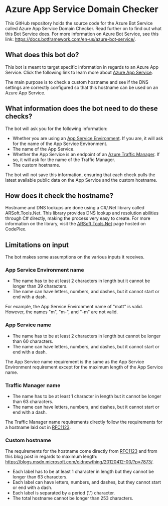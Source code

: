 # Azure App Service Domain Checker
This GitHub repository holds the source code for the Azure Bot Service called Azure App Service Domain Checker. Read further on to find out what this Bot Service does.
For more information on Azure Bot Service, see this link: https://docs.botframework.com/en-us/azure-bot-service/.

## What does this bot do?
This bot is meant to target specific information in regards to an Azure App Service. Click the following link to learn more about [Azure App Service](https://docs.microsoft.com/en-us/azure/app-service/app-service-value-prop-what-is).

The main purpose is to check a custom hostname and see if the DNS settings are correctly configured so that this hostname can be used on an Azure App Service.

## What information does the bot need to do these checks?
The bot will ask you for the following information:

* Whether you are using an [App Service Environment](https://docs.microsoft.com/en-us/azure/app-service-web/app-service-app-service-environment-intro). If you are, it will ask for the name of the App Service Environment.
* The name of the App Service.
* Whether the App Service is an endpoint of an [Azure Traffic Manager](https://docs.microsoft.com/en-us/azure/traffic-manager/traffic-manager-overview). If so, it will ask for the name of the Traffic Manager.
* The custom hostname.

The bot will not save this information, ensuring that each check pulls the latest available public data on the App Service and the custom hostname.

## How does it check the hostname?
Hostname and DNS lookups are done using a C#/.Net library called ARSoft.Tools.Net. This library provides DNS lookup and resolution abilities through C# directly, making the process very easy to create.
For more information on the library, visit the [ARSoft.Tools.Net](http://arsofttoolsnet.codeplex.com/) page hosted on CodePlex.

## Limitations on input
The bot makes some assumptions on the various inputs it receives. 

### App Service Environment name
* The name has to be at least 2 characters in length but it cannot be longer than 39 characters. 
* The name can have letters, numbers, and dashes, but it cannot start or end with a dash.

For example, the App Service Environment name of "matt" is valid. However, the names "m", "m-", and "-m" are not valid.

### App Service name
* The name has to be at least 2 characters in length but cannot be longer than 60 characters. 
* The name can have letters, numbers, and dashes, but it cannot start or end with a dash.

The App Service name requirement is the same as the App Service Environment requirement except for the maximum length of the App Service name.

### Traffic Manager name
* The name has to be at least 1 character in length but it cannot be longer than 63 characters. 
* The name can have letters, numbers, and dashes, but it cannot start or end with a dash.

The Traffic Manager name requirements directly follow the requirements for a hostname laid out in [RFC1123](https://tools.ietf.org/html/rfc1123#page-13).

### Custom hostname
The requirements for the hostname come directly from [RFC1123](https://tools.ietf.org/html/rfc1123#page-13) and from this blog post in regards to maximum length: https://blogs.msdn.microsoft.com/oldnewthing/20120412-00/?p=7873/.

* Each label has to be at least 1 character in length but they cannot be longer than 63 characters. 
* Each label can have letters, numbers, and dashes, but they cannot start or end with a dash.
* Each label is separated by a period ('.') character.
* The total hostname cannot be longer than 253 characters.